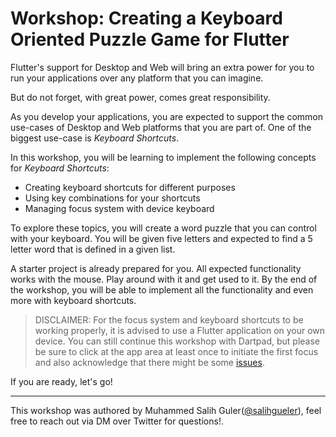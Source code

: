 # Workshop: Creating a Keyboard Oriented Puzzle Game for Flutter

Flutter's support for Desktop and Web will bring an extra power for you to run your applications over any platform that you can imagine.

But do not forget, with great power, comes great responsibility.

As you develop your applications, you are expected to support the common use-cases of Desktop and Web platforms that you are part of. One of the biggest use-case is _Keyboard Shortcuts_.

In this workshop, you will be learning to implement the following concepts for _Keyboard Shortcuts_:

- Creating keyboard shortcuts for different purposes
- Using key combinations for your shortcuts
- Managing focus system with device keyboard

To explore these topics, you will create a word puzzle that you can control with your keyboard. You will be given five letters and expected to find a 5 letter word that is defined in a given list.

A starter project is already prepared for you. All expected functionality works with the mouse. Play around with it and get used to it. By the end of the workshop, you will be able to implement all the functionality and even more with keyboard shortcuts.

> DISCLAIMER: For the focus system and keyboard shortcuts to be working properly, it is advised to use a Flutter application on your own device. You can still continue this workshop with Dartpad, but please be sure to click at the app area at least once to initiate the first focus and also acknowledge that there might be some [issues](https://github.com/dart-lang/dart-pad/issues/2217).

If you are ready, let's go!

---

This workshop was authored by Muhammed Salih Guler([@salihgueler](https://twitter.com/salihgueler)), feel free to reach out via DM over Twitter for questions!.

<img alt="Google Analytics" src="https://www.google-analytics.com/collect?v=1&cid=1&t=pageview&ec=workshop&ea=open&dp=blob/main/step_01/instructions.md&dt=/step_01&tid=UA-228112532-1" style="width: 1px; height: 1px"/>